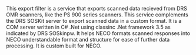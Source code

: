 This export filter is a service that exports scanned data recieved from DRS OMR scanners, like the PS 900 series scanners. This service complements the DRS SOSKit server to export scanned data in a custom format.
It is a COM server written in C# .Net using classinc .Net framework 3.5 as indicated by DRS SOSkinpw.
It helps NECO formats scanned responses into NECO understandable format and structure for ease of further data processing.
It is custom built for NECO.
